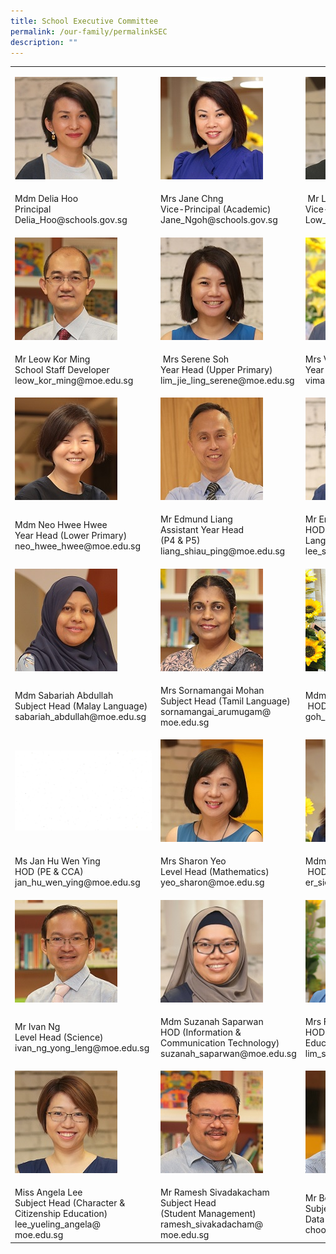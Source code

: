 ```yaml
---
title: School Executive Committee
permalink: /our-family/permalinkSEC
description: ""
---
```

<table cellpadding="0" cellspacing="0">
<tbody>
<tr>
<td>
	
![](/images/Mdm%20Delia%20Hoo.jpg)
	
</td>
<td>
	
![](/images/Mrs%20Jane%20Chng.jpg)

</td>
<td>
	
![](/images/Mr%20Low%20Kah%20Shen.jpg)

</td>
</tr>
<tr>
<td>Mdm Delia Hoo<br>Principal&nbsp;<br>Delia_Hoo@schools.gov.sg</td>
<td>Mrs Jane Chng <br>Vice-Principal (Academic)&nbsp;<br>Jane_Ngoh@schools.gov.sg</td>
<td>
<div>&nbsp;Mr Low Kah Shen </div>
<div>Vice-Principal (Administrative)</div>
<div>Low_Kah_Shen@schools.gov.sg</div>
</td>
</tr>
<tr>
<td>
	
![](/images/Mr%20Leow%20Kor%20Ming.jpg)

</td>
<td>
	
![](/images/Mrs%20Serene%20Soh.jpg)

</td>
<td>
	
![](/images/Mrs%20Vimala%20Ratnaraja.jpg)
	
</td>
</tr>
<tr>
<td>
<div>
<div>Mr Leow Kor Ming&nbsp;</div>
<div>School Staff Developer</div>
<div>leow_kor_ming@moe.edu.sg</div>
</div>
</td>
<td>
<div>&nbsp;Mrs Serene Soh&nbsp;</div>
<div>Year Head (Upper Primary)&nbsp;</div>
<div>lim_jie_ling_serene@moe.edu.sg</div>
</td>
<td>
<div>Mrs Vimala Ratnaraja&nbsp;</div>
<div>Year Head (Middle Primary)&nbsp;</div>
<div>vimala_ratnaraja@moe.edu.sg&nbsp;</div>
</td>
</tr>
<tr>
<td>
	
![](/images/Mdm%20Neo%20Hwee%20Hwee.jpg)
	
</td>
	
<td>
	
![](/images/Mr%20Edmung%20Liang.jpg)

</td>
<td>
	
![](/images/Mr%20Eric%20Lee.jpg)	
	
</td>
</tr>
<tr>
<td>Mdm Neo Hwee Hwee&nbsp;<br>Year Head (Lower Primary)&nbsp;<br>neo_hwee_hwee@moe.edu.sg</td>
<td>Mr Edmund Liang<br>Assistant Year Head<br>(P4 &amp; P5)<br>liang_shiau_ping@moe.edu.sg</td>
<td>Mr Eric Lee&nbsp;<br>HOD (Mother Tongue Language)<br>lee_seh_lat@moe.edu.sg</td>
</tr>
<tr>
<td>
	
![](/images/Mdm%20Sabariah%20Abdullah.jpg)
	
</td>
<td>
	
![](/images/Mrs%20Sornamangai%20Mohan.jpg)	
	
</td>
<td>
	
![](/images/Ms%20Goh%20Ling%20Li.png)
	
</td>
</tr>
<tr>
<td>Mdm Sabariah Abdullah&nbsp;<br>Subject Head (Malay Language)&nbsp;<br>sabariah_abdullah@moe.edu.sg</td>
<td>
<div>Mrs Sornamangai Mohan</div>
<div>Subject Head (Tamil Language)</div>
<div>sornamangai_arumugam@<br>moe.edu.sg</div>
</td>
<td>
<div>
<div>
<div>Mdm Goh Ling Li<br>&nbsp;HOD (English Language)&nbsp;<br>goh_ling_li@moe.edu.sg</div>
</div>
</div>
</td>
</tr>
<tr>
<td>
	
![](/images/file%20(1).jpg)

</td>
<td>
	
![](/images/Mrs%20Sharon%20Yeo.jpg)
	
</td>
<td>
	
![](/images/Mdm%20Er%20Siew%20Shin.jpg)	
	
</td>
</tr>
<tr>
<td>
<div>
<div>
<div>Ms Jan Hu Wen Ying<br>HOD (PE &amp; CCA)&nbsp;<br>jan_hu_wen_ying@moe.edu.sg</div>
</div>
</div>
</td>
<td>
<div>
<div>Mrs Sharon Yeo&nbsp;<br>Level Head (Mathematics)&nbsp;<br>yeo_sharon@moe.edu.sg</div>
</div>
</td>
<td>
<div>
<div>
<div>Mdm Er Siew Shin<br>&nbsp;HOD (Science)&nbsp;<br>er_siew_shin@moe.edu.sg</div>
</div>
</div>
</td>
</tr>
<tr>
<td>
	
![](/images/Mr%20Ivan%20Ng.jpg)
	
</td>
<td>
	
![](/images/Mdm%20Suzanah%20Saparwan.jpg)
	
</td>
<td>
	
![](/images/Mrs%20Fion%20Ho.png)
	
</td>
</tr>
<tr>
<td>
<div>Mr Ivan Ng&nbsp;<br>Level Head (Science)&nbsp;<br>ivan_ng_yong_leng@moe.edu.sg&nbsp;</div>
</td>
<td>Mdm Suzanah Saparwan&nbsp;<br>HOD (Information &amp; Communication Technology)&nbsp;<br>suzanah_saparwan@moe.edu.sg</td>
<td>Mrs Fion Ho&nbsp;<br>HOD (Character &amp; Citizenship Education)&nbsp;<br>lim_ser_yee@moe.edu.sg</td>
</tr>
<tr>
<td>
	
![](/images/Miss%20Angela%20Lee.jpg)
	
</td>
<td>
	
![](/images/Mr%20Ramesh%20Sivakadacham.jpg)
	
</td>
<td>
	
![](/images/Mr%20Ben%20Choo.jpg)
	
</td>
</tr>
<tr>
<td>Miss Angela Lee&nbsp;<br>Subject Head (Character &amp; Citizenship Education)&nbsp;<br>lee_yueling_angela@&nbsp;<br>moe.edu.sg</td>
<td>Mr Ramesh Sivadakacham&nbsp;<br>Subject Head&nbsp;<br>(Student Management)&nbsp;<br>ramesh_sivakadacham@&nbsp;<br>moe.edu.sg</td>
<td>Mr Ben Choo&nbsp;<br>Subject Head (CCA &amp;<br>Data Management)&nbsp;<br>choo_chee_keong@moe.edu.sg</td>
</tr>
</tbody>
</table>
